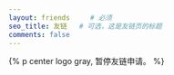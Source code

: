 ```yaml
---
layout: friends     # 必须
seo_title: 友链   # 可选，这是友链页的标题
comments: false
---
```


{% p center logo gray, 暂停友链申请。 %}

<style>
.friend-header {
    display: none;
}
</style>

<!-- more -->



